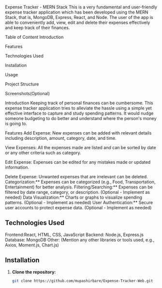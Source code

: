 Expense Tracker - MERN Stack
This is a very fundamental and user-friendly expense tracker application which has been developed using the MERN Stack, that is, MongoDB, Express, React, and Node. The user of the app is able to conveniently add, view, edit and delete their expenses effectively and keep track of their finances.

Table of Content
Introduction

Features

Technologies Used

Installation

Usage

Project Structure

Screenshots(Optional)




Introduction
Keeping track of personal finances can be cumbersome. This expense tracker application tries to alleviate the hassle using a simple yet effective interface to capture and study spending patterns. It would nudge someone budgeting to do better and understand where the person's money is going to.

Features
Add Expense: New expenses can be added with relevant details including description, amount, category, date, and time.

View Expenses: All the expenses made are listed and can be sorted by date or any other criteria such as category.

Edit Expense: Expenses can be edited for any mistakes made or updated information.

Delete Expense: Unwanted expenses that are irrelevant can be deleted.
Categorization:** Expenses can be categorized (e.g., Food, Transportation, Entertainment) for better analysis.
Filtering/Searching:**  Expenses can be filtered by date range, category, or description. (Optional - Implement as needed)
Data Visualization:** Charts or graphs to visualize spending patterns. (Optional - Implement as needed)
User Authentication:** Secure user accounts to protect expense data. (Optional - Implement as needed)

## Technologies Used

Frontend:React, HTML, CSS, JavaScript
Backend: Node.js, Express.js
Database: MongoDB
Other: (Mention any other libraries or tools used, e.g., Axios, Moment.js, Chart.js)

## Installation

1. **Clone the repository:**
   ```bash
   git clone https://github.com/mupashirbare/Expense-Tracker-Web.git
